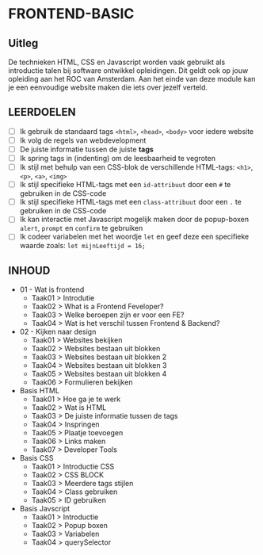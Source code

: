 # FRONTEND-BASIC

## Uitleg

De technieken HTML, CSS en Javascript worden vaak gebruikt als introductie talen bij software ontwikkel opleidingen. Dit geldt ook op jouw opleiding aan het ROC van Amsterdam. Aan het einde van deze module kan je een eenvoudige website maken die iets over jezelf verteld.

## LEERDOELEN

- [ ]  Ik gebruik de standaard tags `<html>`, `<head>`, `<body>` voor iedere website
- [ ]  Ik volg de regels van webdevelopment
  - [ ]  De juiste informatie tussen de juiste __tags__
  - [ ]  Ik spring tags in (indenting) om de leesbaarheid te vegroten
- [ ]   Ik stijl met behulp van een CSS-blok de verschillende HTML-tags: `<h1>`, `<p>`, `<a>`, `<img>`
- [ ]  Ik stijl specifieke HTML-tags met een `id-attribuut` door een `#` te gebruiken in de CSS-code
- [ ]  Ik stijl specifieke HTML-tags met een `class-attribuut` door een `.` te gebruiken in de CSS-code
- [ ]  Ik kan interactie met Javascript mogelijk maken door de popup-boxen `alert`, `prompt` en `confirm` te gebruiken
- [ ]  Ik codeer variabelen met het woordje `let` en geef deze een specifieke waarde zoals: `let mijnLeeftijd = 16;`

## INHOUD

- 01 - Wat is frontend
  - Taak01 > Introdutie
  - Taak02 > What is a Frontend Feveloper?
  - Taak03 > Welke beroepen zijn er voor een FE?
  - Taak04 > Wat is het verschil tussen Frontend & Backend?
- 02 - Kijken naar design
  - Taak01 > Websites bekijken
  - Taak02 > Websites bestaan uit blokken
  - Taak03 > Websites bestaan uit blokken 2
  - Taak04 > Websites bestaan uit blokken 3
  - Taak05 > Websites bestaan uit blokken 4
  - Taak06 > Formulieren bekijken
- Basis HTML
  - Taak01 > Hoe ga je te werk
  - Taak02 > Wat is HTML
  - Taak03 > De juiste informatie tussen de tags
  - Taak04 > Inspringen
  - Taak05 > Plaatje toevoegen
  - Taak06 > Links maken
  - Taak07 > Developer Tools
- Basis CSS
  - Taak01 > Introductie CSS
  - Taak02 > CSS BLOCK
  - Taak03 > Meerdere tags stijlen
  - Taak04 > Class gebruiken
  - Taak05 > ID gebruiken
- Basis Javscript
  - Taak01 > Introductie
  - Taak02 > Popup boxen
  - Taak03 > Variabelen
  - Taak04 > querySelector
